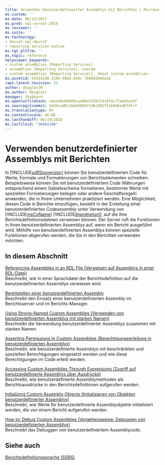 ```yaml
---
title: Verwenden benutzerdefinierter Assemblys mit Berichten | Microsoft-Dokumentation
ms.custom: ''
ms.date: 06/13/2017
ms.prod: sql-server-2014
ms.reviewer: ''
ms.suite: ''
ms.technology:
- docset-sql-devref
- reporting-services-native
ms.tgt_pltfrm: ''
ms.topic: reference
helpviewer_keywords:
- custom assemblies [Reporting Services]
- assemblies [Reporting Services], custom
- custom assemblies [Reporting Services], about custom assemblies
ms.assetid: 53d141d0-2185-466a-84dc-7b90d284da3d
caps.latest.revision: 31
author: douglaslM
ms.author: douglasl
manager: jhubbard
ms.openlocfilehash: ceeed9cb6688ca488e3726c5419f4cffa443e1df
ms.sourcegitcommit: 5dd5cad0c1bbd308471d6c885f516948ad67dfcf
ms.translationtype: MT
ms.contentlocale: de-DE
ms.lasthandoff: 06/19/2018
ms.locfileid: "36061106"
---
```

# <a name="using-custom-assemblies-with-reports"></a>Verwenden benutzerdefinierter Assemblys mit Berichten
  In [!INCLUDE[ssRSnoversion](../../includes/ssrsnoversion-md.md)] können Sie benutzerdefinierten Code für Werte, Formate und Formatierungen von Berichtselementen schreiben. Beispielsweise können Sie mit benutzerdefiniertem Code Währungen entsprechend einem Gebietsschema formatieren, bestimmte Werte mit speziellen Formatierungen belegen oder andere Geschäftsregeln anwenden, die in Ihrem Unternehmen praktiziert werden. Eine Möglichkeit, diesen Code in Berichte einzufügen, besteht in der Erstellung einer benutzerdefinierten Codeassembly unter Verwendung von [!INCLUDE[msCoName](../../includes/msconame-md.md)] [!INCLUDE[dnprdnshort](../../includes/dnprdnshort-md.md)], auf die Ihre Berichtsdefinitionsdateien verweisen können. Der Server ruft die Funktionen in Ihren benutzerdefinierten Assemblys auf, wenn ein Bericht ausgeführt wird. Mithilfe von benutzerdefinierten Assemblys können spezielle Funktionen abgerufen werden, die Sie in den Berichten verwenden möchten.  
  
## <a name="in-this-section"></a>In diesem Abschnitt  
 [Referencing Assemblies in an RDL File (Verweisen auf Assemblys in einer RDL-Datei)](referencing-assemblies-in-an-rdl-file.md)  
 Beschreibt, wie in einer Sprachdatei der Berichtsdefinition auf die benutzerdefinierten Assemblys verwiesen wird.  
  
 [Bereitstellen einer benutzerdefinierten Assembly](deploying-a-custom-assembly.md)  
 Beschreibt den Einsatz einer benutzerdefinierten Assembly im Berichtsserver und im Berichts-Manager.  
  
 [Using Strong-Named Custom Assemblies (Verwenden von benutzerdefinierten Assemblys mit starken Namen)](using-strong-named-custom-assemblies.md)  
 Beschreibt die Verwendung benutzerdefinierter Assemblys zusammen mit starken Namen.  
  
 [Asserting Permissions in Custom Assemblies (Berechtigungserteilung in benutzerdefinierten Assemblys)](asserting-permissions-in-custom-assemblies.md)  
 Beschreibt, wie benutzerdefinierte Assemblys mit beschränkten und speziellen Berechtigungen eingesetzt werden und wie diese Berechtigungen im Code erteilt werden.  
  
 [Accessing Custom Assemblies Through Expressions (Zugriff auf benutzerdefinierte Assemblys über Ausdrücke)](accessing-custom-assemblies-through-expressions.md)  
 Beschreibt, wie benutzerdefinierte Assemblymethoden als Berichtsausdrücke in den Berichtsdefinitionen aufgerufen werden.  
  
 [Initializing Custom Assembly Objects (Initialisieren von Objekten benutzerdefinierter Assemblys)](initializing-custom-assembly-objects.md)  
 Beschreibt, wie Werte für benutzerdefinierte Assemblyobjekte initialisiert werden, die von einem Bericht aufgerufen werden.  
  
 [How to: Debug Custom Assemblies (Vorgehensweise: Debuggen von benutzerdefinierten Assemblys)](how-to-debug-custom-assemblies.md)  
 Beschreibt das Debuggen von benutzerdefiniertem Assemblycode.  
  
## <a name="see-also"></a>Siehe auch  
 [Berichtsdefinitionssprache (SSRS)](../reports/report-definition-language-ssrs.md)  
  
  